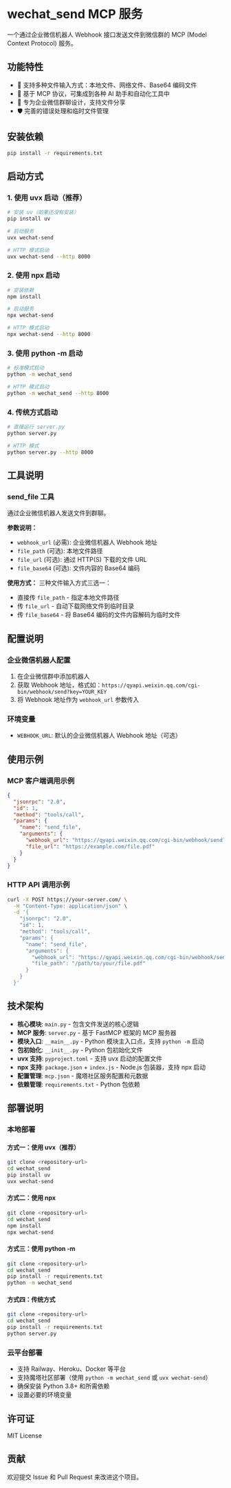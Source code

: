 # wechat_send MCP 服务

一个通过企业微信机器人 Webhook 接口发送文件到微信群的 MCP (Model Context Protocol) 服务。

## 功能特性

- 🚀 支持多种文件输入方式：本地文件、网络文件、Base64 编码文件
- 🔧 基于 MCP 协议，可集成到各种 AI 助手和自动化工具中
- 📱 专为企业微信群聊设计，支持文件分享
- 🛡️ 完善的错误处理和临时文件管理

## 安装依赖

```bash
pip install -r requirements.txt
```

## 启动方式

### 1. 使用 uvx 启动（推荐）
```bash
# 安装 uv（如果还没有安装）
pip install uv

# 启动服务
uvx wechat-send

# HTTP 模式启动
uvx wechat-send --http 8000
```

### 2. 使用 npx 启动
```bash
# 安装依赖
npm install

# 启动服务
npx wechat-send

# HTTP 模式启动
npx wechat-send --http 8000
```

### 3. 使用 python -m 启动
```bash
# 标准模式启动
python -m wechat_send

# HTTP 模式启动
python -m wechat_send --http 8000
```

### 4. 传统方式启动
```bash
# 直接运行 server.py
python server.py

# HTTP 模式
python server.py --http 8000
```

## 工具说明

### send_file 工具

通过企业微信机器人发送文件到群聊。

**参数说明：**
- `webhook_url` (必需): 企业微信机器人 Webhook 地址
- `file_path` (可选): 本地文件路径
- `file_url` (可选): 通过 HTTP(S) 下载的文件 URL  
- `file_base64` (可选): 文件内容的 Base64 编码

**使用方式：**
三种文件输入方式三选一：
- 直接传 `file_path` - 指定本地文件路径
- 传 `file_url` - 自动下载网络文件到临时目录
- 传 `file_base64` - 将 Base64 编码的文件内容解码为临时文件

## 配置说明

### 企业微信机器人配置

1. 在企业微信群中添加机器人
2. 获取 Webhook 地址，格式如：`https://qyapi.weixin.qq.com/cgi-bin/webhook/send?key=YOUR_KEY`
3. 将 Webhook 地址作为 `webhook_url` 参数传入

### 环境变量

- `WEBHOOK_URL`: 默认的企业微信机器人 Webhook 地址（可选）

## 使用示例

### MCP 客户端调用示例

```json
{
  "jsonrpc": "2.0",
  "id": 1,
  "method": "tools/call",
  "params": {
    "name": "send_file",
    "arguments": {
      "webhook_url": "https://qyapi.weixin.qq.com/cgi-bin/webhook/send?key=YOUR_KEY",
      "file_url": "https://example.com/file.pdf"
    }
  }
}
```

### HTTP API 调用示例

```bash
curl -X POST https://your-server.com/ \
  -H "Content-Type: application/json" \
  -d '{
    "jsonrpc": "2.0",
    "id": 1,
    "method": "tools/call",
    "params": {
      "name": "send_file",
      "arguments": {
        "webhook_url": "https://qyapi.weixin.qq.com/cgi-bin/webhook/send?key=YOUR_KEY",
        "file_path": "/path/to/your/file.pdf"
      }
    }
  }'
```

## 技术架构

- **核心模块**: `main.py` - 包含文件发送的核心逻辑
- **MCP 服务**: `server.py` - 基于 FastMCP 框架的 MCP 服务器
- **模块入口**: `__main__.py` - Python 模块主入口点，支持 `python -m` 启动
- **包初始化**: `__init__.py` - Python 包初始化文件
- **uvx 支持**: `pyproject.toml` - 支持 uvx 启动的配置文件
- **npx 支持**: `package.json` + `index.js` - Node.js 包装器，支持 npx 启动
- **配置管理**: `mcp.json` - 魔塔社区服务配置和元数据
- **依赖管理**: `requirements.txt` - Python 包依赖

## 部署说明

### 本地部署

#### 方式一：使用 uvx（推荐）
```bash
git clone <repository-url>
cd wechat_send
pip install uv
uvx wechat-send
```

#### 方式二：使用 npx
```bash
git clone <repository-url>
cd wechat_send
npm install
npx wechat-send
```

#### 方式三：使用 python -m
```bash
git clone <repository-url>
cd wechat_send
pip install -r requirements.txt
python -m wechat_send
```

#### 方式四：传统方式
```bash
git clone <repository-url>
cd wechat_send
pip install -r requirements.txt
python server.py
```

### 云平台部署
- 支持 Railway、Heroku、Docker 等平台
- 支持魔塔社区部署（使用 `python -m wechat_send` 或 `uvx wechat-send`）
- 确保安装 Python 3.8+ 和所需依赖
- 设置必要的环境变量

## 许可证

MIT License

## 贡献

欢迎提交 Issue 和 Pull Request 来改进这个项目。

